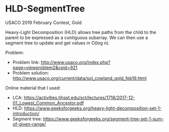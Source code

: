 # HLD-SegmentTree

USACO 2019 February Contest, Gold 

Heavy-Light Decomposition (HLD) allows tree paths from the child to the parent to be expressed as a contiguous subarray. We can then use a segment tree to update and get values in O(log n). 

Problem: 
- Problem link: http://www.usaco.org/index.php?page=viewproblem2&cpid=921
- Problem solution: http://www.usaco.org/current/data/sol_cowland_gold_feb19.html

Online material that I used: 
- LCA: https://activities.tjhsst.edu/sct/lectures/1718/2017-12-01_Lowest_Common_Ancestor.pdf
- HLD: https://www.geeksforgeeks.org/heavy-light-decomposition-set-1-introduction/
- Segment tree: https://www.geeksforgeeks.org/segment-tree-set-1-sum-of-given-range/
